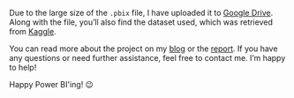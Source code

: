 Due to the large size of the `.pbix` file, I have uploaded it to [Google Drive](https://drive.google.com/drive/folders/1-bi46DjZcHfBCqSpYYNDjzb_a2gRq1El?usp=sharing). Along with the file, you’ll also find the dataset used, which was retrieved from [Kaggle](https://www.kaggle.com/datasets/olistbr/brazilian-ecommerce).

You can read more about the project on my [blog](https://ahmedsalim3.github.io/olist-dashboards/) or the [report](./project-report.pdf). If you have any questions or need further assistance, feel free to contact me. I’m happy to help!

Happy Power BI'ing! 😉
